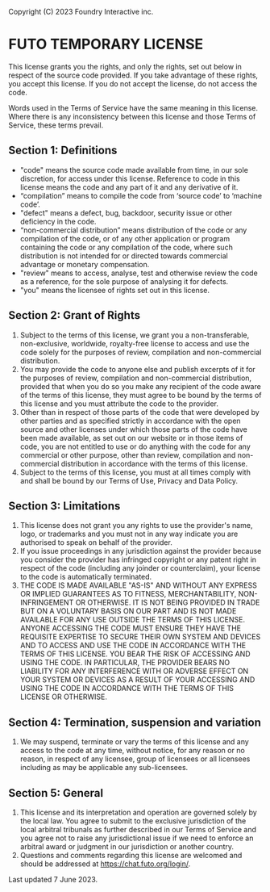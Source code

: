 Copyright (C) 2023  Foundry Interactive inc.

# FUTO TEMPORARY LICENSE
This license grants you the rights, and only the rights, set out below in respect of the source code provided. If you take advantage of these rights, you accept this license. If you do not accept the license, do not access the code.

Words used in the Terms of Service have the same meaning in this license. Where there is any inconsistency between this license and those Terms of Service, these terms prevail.

## Section 1: Definitions
- "code" means the source code made available from time, in our sole discretion, for access under this license. Reference to code in this license means the code and any part of it and any derivative of it.
- “compilation” means to compile the code from ‘source code’ to ‘machine code’.
- "defect" means a defect, bug, backdoor, security issue or other deficiency in the code.
- “non-commercial distribution” means distribution of the code or any compilation of the code, or of any other application or program containing the code or any compilation of the code, where such distribution is not intended for or directed towards commercial advantage or monetary compensation.
- "review" means to access, analyse, test and otherwise review the code as a reference, for the sole purpose of analysing it for defects.
- "you" means the licensee of rights set out in this license.

## Section 2: Grant of Rights
1. Subject to the terms of this license, we grant you a non-transferable, non-exclusive, worldwide, royalty-free license to access and use the code solely for the purposes of review, compilation and non-commercial distribution.
2. You may provide the code to anyone else and publish excerpts of it for the purposes of review, compilation and non-commercial distribution, provided that when you do so you make any recipient of the code aware of the terms of this license, they must agree to be bound by the terms of this license and you must attribute the code to the provider.
3. Other than in respect of those parts of the code that were developed by other parties and as specified strictly in accordance with the open source and other licenses under which those parts of the code have been made available, as set out on our website or in those items of code, you are not entitled to use or do anything with the code for any commercial or other purpose, other than review, compilation and non-commercial distribution in accordance with the terms of this license.
4. Subject to the terms of this license, you must at all times comply with and shall be bound by our Terms of Use, Privacy and Data Policy.

## Section 3: Limitations
1. This license does not grant you any rights to use the provider's name, logo, or trademarks and you must not in any way indicate you are authorised to speak on behalf of the provider.
2. If you issue proceedings in any jurisdiction against the provider because you consider the provider has infringed copyright or any patent right in respect of the code (including any joinder or counterclaim), your license to the code is automatically terminated.
3. THE CODE IS MADE AVAILABLE "AS-IS" AND WITHOUT ANY EXPRESS OR IMPLIED GUARANTEES AS TO FITNESS, MERCHANTABILITY, NON-INFRINGEMENT OR OTHERWISE. IT IS NOT BEING PROVIDED IN TRADE BUT ON A VOLUNTARY BASIS ON OUR PART AND IS NOT MADE AVAILABLE FOR ANY USE OUTSIDE THE TERMS OF THIS LICENSE. ANYONE ACCESSING THE CODE MUST ENSURE THEY HAVE THE REQUISITE EXPERTISE TO SECURE THEIR OWN SYSTEM AND DEVICES AND TO ACCESS AND USE THE CODE IN ACCORDANCE WITH THE TERMS OF THIS LICENSE. YOU BEAR THE RISK OF ACCESSING AND USING THE CODE. IN PARTICULAR, THE PROVIDER BEARS NO LIABILITY FOR ANY INTERFERENCE WITH OR ADVERSE EFFECT ON YOUR SYSTEM OR DEVICES AS A RESULT OF YOUR ACCESSING AND USING THE CODE IN ACCORDANCE WITH THE TERMS OF THIS LICENSE OR OTHERWISE.

## Section 4: Termination, suspension and variation
1. We may suspend, terminate or vary the terms of this license and any access to the code at any time, without notice, for any reason or no reason, in respect of any licensee, group of licensees or all licensees including as may be applicable any sub-licensees.

## Section 5: General
1. This license and its interpretation and operation are governed solely by the local law. You agree to submit to the exclusive jurisdiction of the local arbitral tribunals as further described in our Terms of Service and you agree not to raise any jurisdictional issue if we need to enforce an arbitral award or judgment in our jurisdiction or another country.
2. Questions and comments regarding this license are welcomed and should be addressed at https://chat.futo.org/login/.

Last updated 7 June 2023.
